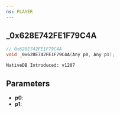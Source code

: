 ```yaml
---
ns: PLAYER
---
```

## _0x628E742FE1F79C4A

```c
// 0x628E742FE1F79C4A
void _0x628E742FE1F79C4A(Any p0, Any p1);
```

```
NativeDB Introduced: v1207
```

## Parameters
* **p0**:
* **p1**:
